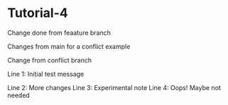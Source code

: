 # Tutorial-4

Change done from feaature branch


Changes from main for a conflict example

Change from conflict branch



Line 1: Initial test message

Line 2: More changes
Line 3: Experimental note
Line 4: Oops! Maybe not needed
